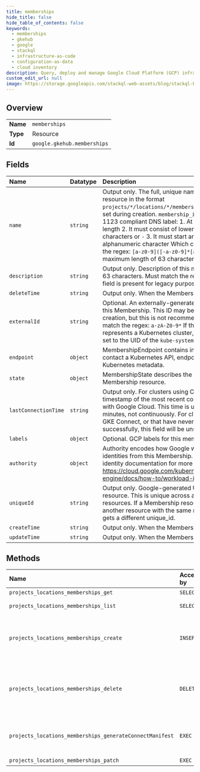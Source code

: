 ```yaml
---
title: memberships
hide_title: false
hide_table_of_contents: false
keywords:
  - memberships
  - gkehub
  - google    
  - stackql
  - infrastructure-as-code
  - configuration-as-data
  - cloud inventory
description: Query, deploy and manage Google Cloud Platform (GCP) infrastructure and resources using SQL
custom_edit_url: null
image: https://storage.googleapis.com/stackql-web-assets/blog/stackql-blog-post-featured-image.png
---
```

  
    

## Overview
<table><tbody>
<tr><td><b>Name</b></td><td><code>memberships</code></td></tr>
<tr><td><b>Type</b></td><td>Resource</td></tr>
<tr><td><b>Id</b></td><td><code>google.gkehub.memberships</code></td></tr>
</tbody></table>

## Fields
| Name | Datatype | Description |
|:-----|:---------|:------------|
| `name` | `string` | Output only. The full, unique name of this Membership resource in the format `projects/*/locations/*/memberships/{membership_id}`, set during creation. `membership_id` must be a valid RFC 1123 compliant DNS label: 1. At most 63 characters in length 2. It must consist of lower case alphanumeric characters or `-` 3. It must start and end with an alphanumeric character Which can be expressed as the regex: `[a-z0-9]([-a-z0-9]*[a-z0-9])?`, with a maximum length of 63 characters. |
| `description` | `string` | Output only. Description of this membership, limited to 63 characters. Must match the regex: `a-zA-Z0-9*` This field is present for legacy purposes. |
| `deleteTime` | `string` | Output only. When the Membership was deleted. |
| `externalId` | `string` | Optional. An externally-generated and managed ID for this Membership. This ID may be modified after creation, but this is not recommended. The ID must match the regex: `a-zA-Z0-9*` If this Membership represents a Kubernetes cluster, this value should be set to the UID of the `kube-system` namespace object. |
| `endpoint` | `object` | MembershipEndpoint contains information needed to contact a Kubernetes API, endpoint and any additional Kubernetes metadata. |
| `state` | `object` | MembershipState describes the state of a Membership resource. |
| `lastConnectionTime` | `string` | Output only. For clusters using Connect, the timestamp of the most recent connection established with Google Cloud. This time is updated every several minutes, not continuously. For clusters that do not use GKE Connect, or that have never connected successfully, this field will be unset. |
| `labels` | `object` | Optional. GCP labels for this membership. |
| `authority` | `object` | Authority encodes how Google will recognize identities from this Membership. See the workload identity documentation for more details: https://cloud.google.com/kubernetes-engine/docs/how-to/workload-identity |
| `uniqueId` | `string` | Output only. Google-generated UUID for this resource. This is unique across all Membership resources. If a Membership resource is deleted and another resource with the same name is created, it gets a different unique_id. |
| `createTime` | `string` | Output only. When the Membership was created. |
| `updateTime` | `string` | Output only. When the Membership was last updated. |
## Methods
| Name | Accessible by | Required Params | Description |
|:-----|:--------------|:----------------|:------------|
| `projects_locations_memberships_get` | `SELECT` | `locationsId, membershipsId, projectsId` | Gets the details of a Membership. |
| `projects_locations_memberships_list` | `SELECT` | `locationsId, projectsId` | Lists Memberships in a given project and location. |
| `projects_locations_memberships_create` | `INSERT` | `locationsId, projectsId` | Creates a new Membership. **This is currently only supported for GKE clusters on Google Cloud**. To register other clusters, follow the instructions at https://cloud.google.com/anthos/multicluster-management/connect/registering-a-cluster. |
| `projects_locations_memberships_delete` | `DELETE` | `locationsId, membershipsId, projectsId` | Removes a Membership. **This is currently only supported for GKE clusters on Google Cloud**. To unregister other clusters, follow the instructions at https://cloud.google.com/anthos/multicluster-management/connect/unregistering-a-cluster. |
| `projects_locations_memberships_generateConnectManifest` | `EXEC` | `locationsId, membershipsId:generateConnectManifest, projectsId` | Generates the manifest for deployment of the GKE connect agent. **This method is used internally by Google-provided libraries.** Most clients should not need to call this method directly. |
| `projects_locations_memberships_patch` | `EXEC` | `locationsId, membershipsId, projectsId` | Updates an existing Membership. |
